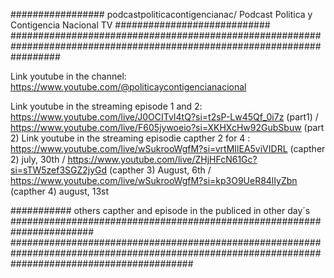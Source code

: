################# podcastpoliticacontigencianac/ Podcast Politica y Contigencia Nacional TV ############################
#########################################################################################################################

Link youtube in the channel: https://www.youtube.com/@politicaycontigencianacional

Link youtube in the streaming episode 1 and 2: https://www.youtube.com/live/J0OCITvI4tQ?si=t2sP-Lw45Qf_0i7z (part1) /  https://www.youtube.com/live/F605jywoeio?si=XKHXcHw92GubSbuw (part 2)
Link youtube in the streaming episodie capther 2 for 4 : https://www.youtube.com/live/wSukrooWgfM?si=vrtMIlEA5viVIDRL (capther 2) july, 30th  / https://www.youtube.com/live/ZHjHFcN61Gc?si=sTW5zef3SGZ2jyGd (capther 3) August, 6th / https://www.youtube.com/live/wSukrooWgfM?si=kp3O9UeR84lIyZbn (capther 4) august, 13st

########### others capther and episode in the publiced in other day´s  #######################################################################
#################################################################################################################################################
